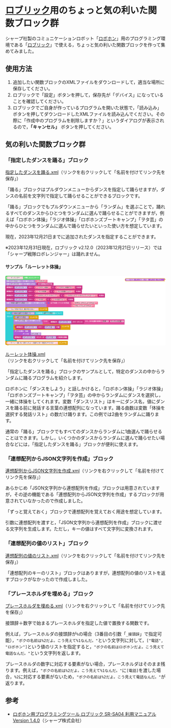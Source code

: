 # [ロブリック](https://robohon.com/apps/robrick.php)用のちょっと気の利いた関数ブロック群

シャープ社製のコミュニケーションロボット「[ロボホン](https://robohon.com/)」用のプログラミング環境である「[ロブリック](https://robohon.com/apps/robrick.php)」で使える，ちょっと気の利いた関数ブロックを作って集めてみました。

## 使用方法

1. 追加したい関数ブロックのXMLファイルをダウンロードして，適当な場所に保存してください。
1. ロブリックで「設定」ボタンを押して，保存先が「デバイス」になっていることを確認してください。
1. ロブリックでご自身が作っているプログラムを開いた状態で，「読み込み」ボタンを押してダウンロードしたXMLファイルを読み込んでください。その際に「作成中のプログラムを削除しますか？」というダイアログが表示されるので，**「キャンセル」** ボタンを押してください。

## 気の利いた関数ブロック群

### 「指定したダンスを踊る」ブロック

[指定したダンスを踊る.xml](https://github.com/3110/robrick-convenience-functions/raw/main/%E6%8C%87%E5%AE%9A%E3%81%97%E3%81%9F%E3%83%80%E3%83%B3%E3%82%B9%E3%82%92%E8%B8%8A%E3%82%8B.xml)（リンクを右クリックして「名前を付けてリンク先を保存」）

「踊る」ブロックはプルダウンメニューからダンスを指定して踊らせますが，ダンスの名前を文字列で指定して踊らせることができるブロックです。

「踊る」ブロックでもプルダウンメニューから「ランダム」を選ぶことで，踊れるすべてのダンスからひとつをランダムに選んで踊らせることができますが，例えば「ロボホン体操」「ラジオ体操」「ロボホンズブートキャンプ」「ヲタ芸」の中からひとつをランダムに選んで踊らせたいといった使い方を想定しています。

現在，2023年12月21日までに追加されたダンスを指定することができます。

※2023年12月31日現在，ロブリック v2.12.0（2023年12月21日リリース）では「シャープ戦隊ロボレンジャー」は踊れません。

#### サンプル「ルーレット体操」

![ルーレット体操のプログラム](/images/%E3%83%AB%E3%83%BC%E3%83%AC%E3%83%83%E3%83%88%E4%BD%93%E6%93%8D.png)

[ルーレット体操.xml](https://github.com/3110/robrick-convenience-functions/raw/main/samples/%E3%83%AB%E3%83%BC%E3%83%AC%E3%83%83%E3%83%88%E4%BD%93%E6%93%8D.xml)（リンクを右クリックして「名前を付けてリンク先を保存」）

「指定したダンスを踊る」ブロックのサンプルとして，特定のダンスの中からランダムに踊るプログラムを紹介します。

ロボホンに「ダンスをしよう」と話しかけると，「ロボホン体操」「ラジオ体操」「ロボホンズブートキャンプ」「ヲタ芸」の中からランダムにダンスを選択し，一緒に体操をしてくれます。変数「ダンスリスト」はキーにダンス名，値にダンスを踊る前に発話する言葉の連想配列になっています。踊る曲数は変数「体操を選択する発話リスト」の数だけ踊ります。この例では2曲をランダムに踊ります。

通常の「踊る」ブロックでもすべてのダンスからランダムに1曲選んで踊らせることはできます。しかし，いくつかのダンスからランダムに選んで踊らせたい場合などには，「指定したダンスを踊る」ブロックが便利に使えます。

### 「連想配列からJSON文字列を作成」ブロック

[連想配列からJSON文字列を作成.xml](https://github.com/3110/robrick-convenience-functions/raw/main/%E9%80%A3%E6%83%B3%E9%85%8D%E5%88%97%E3%81%8B%E3%82%89JSON%E6%96%87%E5%AD%97%E5%88%97%E3%82%92%E4%BD%9C%E6%88%90.xml)（リンクを右クリックして「名前を付けてリンク先を保存」）

あらかじめ「JSON文字列から連想配列を作成」ブロックは用意されていますが，その逆の機能である「連想配列からJSON文字列を作成」するブロックが用意されていなかったので作成しました。

「ずっと覚えておく」ブロックで連想配列を覚えておく用途を想定しています。

引数に連想配列を渡すと，「JSON文字列から連想配列を作成」ブロックに渡せる文字列を生成します。ただし，キーの値はすべて文字列に変換されます。

### 「連想配列の値のリスト」ブロック

[連想配列の値のリスト.xml](https://github.com/3110/robrick-convenience-functions/raw/main/%E9%80%A3%E6%83%B3%E9%85%8D%E5%88%97%E3%81%AE%E5%80%A4%E3%81%AE%E3%83%AA%E3%82%B9%E3%83%88.xml)（リンクを右クリックして「名前を付けてリンク先を保存」）

「連想配列のキーのリスト」ブロックはありますが，連想配列の値のリストを返すブロックがなかったので作成しました。


### 「プレースホルダを埋める」ブロック

[プレースホルダを埋める.xml](https://github.com/3110/robrick-convenience-functions/raw/main/%E3%83%97%E3%83%AC%E3%83%BC%E3%82%B9%E3%83%9B%E3%83%AB%E3%83%80%E3%82%92%E5%9F%8B%E3%82%81%E3%82%8B.xml)（リンクを右クリックして「名前を付けてリンク先を保存」）

接頭辞＋数字で始まるプレースホルダを指定した値で置換する関数です。

例えば，プレースホルダの接頭辞が`%`の場合（3番目の引数「`_接頭辞`」で指定可能），`"ボクの名前は%2だよ。こう見えて%1なんだ。"`という文字列に対して，`["電話", "ロボホン"]`という値のリストを指定すると，`"ボクの名前はロボホンだよ。こう見えて電話なんだ。"`という文字列を返します。

プレースホルダの数字に対応する要素がない場合，プレースホルダはそのまま残ります。例えば，`"ボクの名前は%2だよ。こう見えて%1なんだ。"`に`[電話]`を渡した場合，`%2`に対応する要素がないため，`"ボクの名前は%2だよ。こう見えて電話なんだ。"`が返ります。

## 参考

* [ロボホン用プログラミングツール ロブリック SR-SA04 利用マニュアル Version 1.4.0](https://robohon.com/apps/robrick/robrick-manual_v1-4-0.pdf)（シャープ株式会社）

